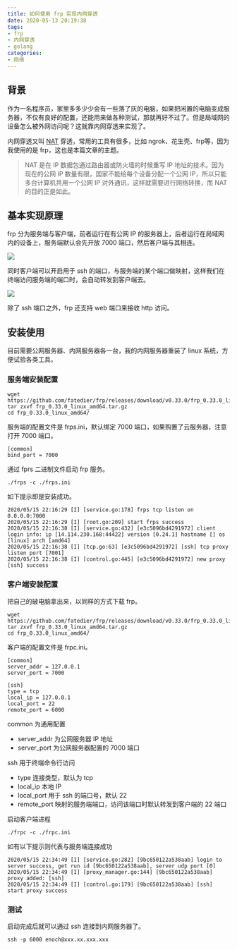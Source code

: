 ```yaml
---
title: 如何使用 frp 实现内网穿透
date: 2020-05-13 20:19:38
tags:
- frp
- 内网穿透
- golang
categories:
- 网络
---
```


## 背景

作为一名程序员，家里多多少少会有一些落了灰的电脑，如果把闲置的电脑变成服务器，不仅有良好的配置，还能用来做各种测试，那就再好不过了。但是局域网的设备怎么被外网访问呢？这就靠内网穿透来实现了。

内网穿透又叫 [NAT](#nat) 穿透，常用的工具有很多，比如 ngrok、花生壳、frp等，因为我使用的是 frp，这也是本篇文章的主题。

<span id="nat"></span>

> NAT 是在 IP 数据包通过路由器或防火墙的时候重写 IP 地址的技术。因为现在的公网 IP 数量有限，国家不能给每个设备分配一个公网 IP，所以只能多台计算机共用一个公网 IP 对外通讯，这样就需要进行网络转换，而 NAT 的目的正是如此。

## 基本实现原理

frp 分为服务端与客户端，前者运行在有公网 IP 的服务器上，后者运行在局域网内的设备上，服务端默认会先开放 7000 端口，然后客户端与其相连。

![](https://pingyeaa.oss-cn-shenzhen.aliyuncs.com/image-1589543547681.png)

同时客户端可以开启用于 ssh 的端口，与服务端的某个端口做映射，这样我们在终端访问服务端的端口时，会自动转发到客户端去。

![](https://pingyeaa.oss-cn-shenzhen.aliyuncs.com/image-1589544730493.png)

除了 ssh 端口之外，frp 还支持 web 端口来接收 http 访问。

## 安装使用

目前需要公网服务器、内网服务器各一台，我的内网服务器重装了 linux 系统，方便试验各类工具。

### 服务端安装配置

```shell
wget https://github.com/fatedier/frp/releases/download/v0.33.0/frp_0.33.0_linux_amd64.tar.gz
tar zxvf frp_0.33.0_linux_amd64.tar.gz
cd frp_0.33.0_linux_amd64/
```

服务端的配置文件是 frps.ini，默认绑定 7000 端口，如果购置了云服务器，注意打开 7000 端口。

```shell
[common]
bind_port = 7000
```

通过 fprs 二进制文件启动 frp 服务。

```shell
./frps -c ./frps.ini
```

如下提示即是安装成功。

```shell
2020/05/15 22:16:29 [I] [service.go:178] frps tcp listen on 0.0.0.0:7000
2020/05/15 22:16:29 [I] [root.go:209] start frps success
2020/05/15 22:16:38 [I] [service.go:432] [e3c5096bd4291972] client login info: ip [14.114.230.168:44422] version [0.24.1] hostname [] os [linux] arch [amd64]
2020/05/15 22:16:38 [I] [tcp.go:63] [e3c5096bd4291972] [ssh] tcp proxy listen port [7001]
2020/05/15 22:16:38 [I] [control.go:445] [e3c5096bd4291972] new proxy [ssh] success
```

### 客户端安装配置

把自己的破电脑拿出来，以同样的方式下载 frp。

```shell
wget https://github.com/fatedier/frp/releases/download/v0.33.0/frp_0.33.0_linux_amd64.tar.gz
tar zxvf frp_0.33.0_linux_amd64.tar.gz
cd frp_0.33.0_linux_amd64/
```

客户端的配置文件是 frpc.ini。

```shell
[common]
server_addr = 127.0.0.1
server_port = 7000

[ssh]
type = tcp
local_ip = 127.0.0.1
local_port = 22
remote_port = 6000
```

common 为通用配置

- server_addr 为公网服务器 IP 地址
- server_port 为公网服务器配置的 7000 端口

ssh 用于终端命令行访问

- type 连接类型，默认为 tcp
- local_ip 本地  IP
- local_port 用于 ssh 的端口号，默认 22
- remote_port 映射的服务端端口，访问该端口时默认转发到客户端的 22 端口

启动客户端进程

```shell
./frpc -c ./frpc.ini
```

如有以下提示则代表与服务端连接成功

```shell
2020/05/15 22:34:49 [I] [service.go:282] [9bc650122a538aab] login to server success, get run id [9bc650122a538aab], server udp port [0]
2020/05/15 22:34:49 [I] [proxy_manager.go:144] [9bc650122a538aab] proxy added: [ssh]
2020/05/15 22:34:49 [I] [control.go:179] [9bc650122a538aab] [ssh] start proxy success
```

### 测试

启动完成后就可以通过 ssh 连接到内网服务器了。

```shell
ssh -p 6000 enoch@xxx.xx.xxx.xxx
```